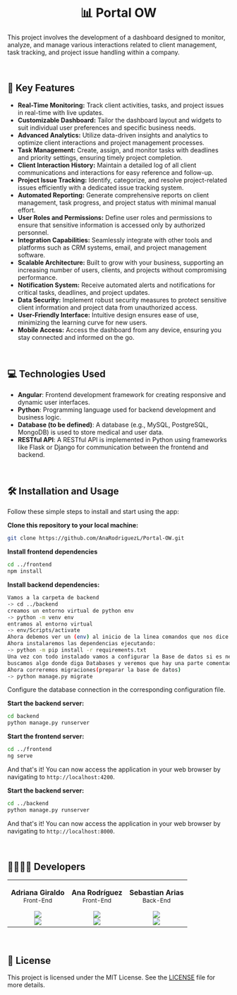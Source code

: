<h1 align="center">📊 Portal OW</h1>

This project involves the development of a dashboard designed to monitor, analyze, and manage various interactions related to client management, task tracking, and project issue handling within a company.

<br>

## 🚀 Key Features
- **Real-Time Monitoring:** Track client activities, tasks, and project issues in real-time with live updates.
- **Customizable Dashboard:** Tailor the dashboard layout and widgets to suit individual user preferences and specific business needs.
- **Advanced Analytics:** Utilize data-driven insights and analytics to optimize client interactions and project management processes.
- **Task Management:** Create, assign, and monitor tasks with deadlines and priority settings, ensuring timely project completion.
- **Client Interaction History:** Maintain a detailed log of all client communications and interactions for easy reference and follow-up.
- **Project Issue Tracking:** Identify, categorize, and resolve project-related issues efficiently with a dedicated issue tracking system.
- **Automated Reporting:** Generate comprehensive reports on client management, task progress, and project status with minimal manual effort.
- **User Roles and Permissions:** Define user roles and permissions to ensure that sensitive information is accessed only by authorized personnel.
- **Integration Capabilities:** Seamlessly integrate with other tools and platforms such as CRM systems, email, and project management software.
- **Scalable Architecture:** Built to grow with your business, supporting an increasing number of users, clients, and projects without compromising performance.
- **Notification System:** Receive automated alerts and notifications for critical tasks, deadlines, and project updates.
- **Data Security:** Implement robust security measures to protect sensitive client information and project data from unauthorized access.
- **User-Friendly Interface:** Intuitive design ensures ease of use, minimizing the learning curve for new users.
- **Mobile Access:** Access the dashboard from any device, ensuring you stay connected and informed on the go.

<br>

## 💻 Technologies Used

- **Angular**: Frontend development framework for creating responsive and dynamic user interfaces.
- **Python**: Programming language used for backend development and business logic.
- **Database (to be defined)**: A database (e.g., MySQL, PostgreSQL, MongoDB) is used to store medical and user data.
- **RESTful API**: A RESTful API is implemented in Python using frameworks like Flask or Django for communication between the frontend and backend.

<br>

## 🛠️ Installation and Usage

Follow these simple steps to install and start using the app:

**Clone this repository to your local machine:**
```bash
git clone https://github.com/AnaRodriguezL/Portal-OW.git
```

**Install frontend dependencies**
```bash
cd ../frontend
npm install
```

**Install backend dependencies:**
```bash
Vamos a la carpeta de backend
-> cd ../backend
creamos un entorno virtual de python env
-> python -m venv env
entramos al entorno virtual
-> env/Scripts/activate
Ahora debemos ver un (env) al inicio de la linea comandos que nos dice que ya estamso dentro
Ahora instalaremos las dependencias ejecutando:
-> python -m pip install -r requirements.txt
Una vez con todo instalado vamos a configurar la Base de datos si es necesario. Vamos a src/settings.py
buscamos algo donde diga Databases y veremos que hay una parte comentada con sql, descometamos esa y comentamso la actual.
Ahora correremos migraciones(preparar la base de datos)
-> python manage.py migrate
```

Configure the database connection in the corresponding configuration file.

**Start the backend server:**
```bash
cd backend
python manage.py runserver
```

**Start the frontend server:**
```bash
cd ../frontend
ng serve
```

And that's it! You can now access the application in your web browser by navigating to `http://localhost:4200`.

**Start the backend server:**
```bash
cd ../backend
python manage.py runserver
```

And that's it! You can now access the application in your web browser by navigating to `http://localhost:8000`.

<br>

## 👩‍💻👨‍💻 Developers
<table align='center'>
    <tr>
        <td align='center'>
            <div>
                <!-- <a href="https://github.com/aiyer369" target="_blank" rel="author">
                </a> -->
                <p>
                    <b>Adriana Giraldo</b>
                    </br>
                    <small>Front-End</small>
                </p>
                <div style='display: flex; flex-direction: column'>
                    <a href="https://github.com/aiyer369" target="_blank">
                        <img src="https://img.shields.io/badge/github-%23121011.svg?&style=for-the-badge&logo=github&logoColor=white"/>
                    </a>
                    <a href="https://www.linkedin.com/in/adrianamarcelagiraldo/" target="_blank">
                        <img src="https://img.shields.io/badge/linkedin%20-%230077B5.svg?&style=for-the-badge&logo=linkedin&logoColor=white"/>
                    </a>
                </div>
            </div>
        </td>
        <td align='center'>
            <div>
                <!-- <a href="https://github.com/AnaRodriguezL" target="_blank" rel="author">
                </a> -->
                <p>
                    <b>Ana Rodríguez</b>
                    </br>
                    <small>Front-End</small>
                </p>
                <div style='display: flex; flex-direction: column'>
                    <a href="https://github.com/AnaRodriguezL" target="_blank">
                        <img src="https://img.shields.io/badge/github-%23121011.svg?&style=for-the-badge&logo=github&logoColor=white"/>
                    </a>
                    <a href="https://www.linkedin.com/in/analuc%C3%ADarodr%C3%ADguezlotero/" target="_blank">
                        <img src="https://img.shields.io/badge/linkedin%20-%230077B5.svg?&style=for-the-badge&logo=linkedin&logoColor=white"/>
                    </a>
                </div>
            </div>
        </td>
        <td align='center'>
            <div>
                <!-- <a href="https://github.com/Crowned-Ax" target="_blank" rel="author">
                </a> -->
                <p>
                    <b>Sebastian Arias</b>
                    </br>
                    <small>Back-End</small>
                </p>
                <div style='display: flex; flex-direction: column'>
                    <a href="https://github.com/Crowned-Ax" target="_blank">
                        <img src="https://img.shields.io/badge/github-%23121011.svg?&style=for-the-badge&logo=github&logoColor=white"/>
                    </a>
                    <a href="https://www.linkedin.com/in/alejoaraya/" target="_blank">
                        <img src="https://img.shields.io/badge/linkedin%20-%230077B5.svg?&style=for-the-badge&logo=linkedin&logoColor=white"/>
                    </a>
                </div>
            </div>
        </td>
    </tr>
</table>

<br>

## 📄 License

This project is licensed under the MIT License. See the [LICENSE](LICENSE) file for more details.
